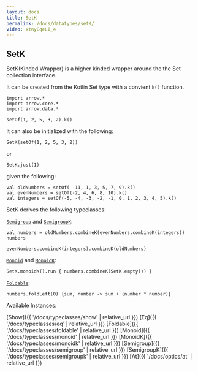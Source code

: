 ```yaml
---
layout: docs
title: SetK
permalink: /docs/datatypes/setK/
video: xtnyCqeLI_4
---
```


## SetK

SetK(Kinded Wrapper) is a higher kinded wrapper around the the Set collection interface. 

It can be created from the Kotlin Set type with a convient `k()` function.

```kotlin:ank
import arrow.*
import arrow.core.*
import arrow.data.*

setOf(1, 2, 5, 3, 2).k()
```

It can also be initialized with the following:

```kotlin:ank
SetK(setOf(1, 2, 5, 3, 2))
```
or
```kotlin:ank
SetK.just(1)
```

given the following:
```kotlin:ank
val oldNumbers = setOf( -11, 1, 3, 5, 7, 9).k()
val evenNumbers = setOf(-2, 4, 6, 8, 10).k()
val integers = setOf(-5, -4, -3, -2, -1, 0, 1, 2, 3, 4, 5).k()
```
SetK derives the following typeclasses:

[`Semigroup`](/docs/typeclasses/semigroup/) and [`SemigroupK`](/docs/typeclasses/semigroupk/):

```kotlin:ank
val numbers = oldNumbers.combineK(evenNumbers.combineK(integers))
numbers
```
```kotlin:ank
evenNumbers.combineK(integers).combineK(oldNumbers)
```

[`Monoid`](/docs/typeclasses/monoid/) and [`MonoidK`](/docs/typeclasses/monoidk/):
```kotlin:ank
SetK.monoidK().run { numbers.combineK(SetK.empty()) }
```

[`Foldable`](/docs/typeclasses/foldable/):
```kotlin:ank
numbers.foldLeft(0) {sum, number -> sum + (number * number)}
```

Available Instances:

[Show]({{ '/docs/typeclasses/show' | relative_url }})
[Eq]({{ '/docs/typeclasses/eq' | relative_url }})
[Foldable]({{ '/docs/typeclasses/foldable' | relative_url }})
[Monoid]({{ '/docs/typeclasses/monoid' | relative_url }})
[MonoidK]({{ '/docs/typeclasses/monoidk' | relative_url }})
[Semigroup]({{ '/docs/typeclasses/semigroup' | relative_url }})
[SemigroupK]({{ '/docs/typeclasses/semigroupk' | relative_url }})
[At]({{ '/docs/optics/at' | relative_url }})
